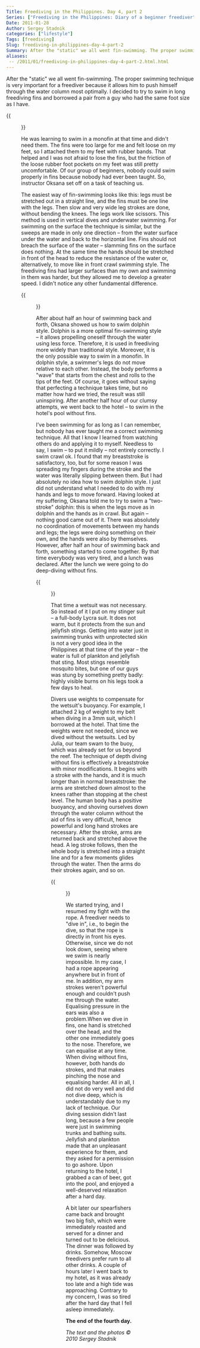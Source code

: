 ```yaml
---
Title: Freediving in the Philippines. Day 4, part 2
Series: ["Freediving in the Philippines: Diary of a beginner freediver"]
Date: 2011-01-28
Author: Sergey Stadnik
categories: ["lifestyle"]
Tags: [freediving]
Slug: freediving-in-philippines-day-4-part-2
Summary: After the "static" we all went fin-swimming. The proper swimming technique is very important for a freediver because it allows him to push himself through the water column most optimally. I decided to try to swim in long freediving fins and borrowed a pair from a guy who had the same foot size as I have.
aliases:
 -- /2011/01/freediving-in-philippines-day-4-part-2.html.html
---
```


After the "static" we all went fin-swimming. The proper swimming
technique is very important for a freediver because it allows him to
push himself through the water column most optimally. I decided to try
to swim in long freediving fins and borrowed a pair from a guy who had
the same foot size as I have.

{{<figure src="https://lh3.googleusercontent.com/-vcYPFDh_iDI/S5t3fRO0a0I/AAAAAAAADA8/mPr6ePh2Hns/s960-Ic42/SDC11661.JPG" caption="This is what I saw waking up every morning">}}

He was learning to swim in a monofin at that time and didn't need them. The fins were too large for me and felt loose on my feet, so I attached them to my feet with rubber bands. That helped and I was not afraid to lose the fins, but the friction of the loose rubber foot pockets on my feet was still pretty uncomfortable. Of our group of beginners, nobody could swim properly in fins because nobody had ever been taught. So, instructor Oksana set off on a task
of teaching us.

The easiest way of fin-swimming looks like this: legs must be stretched
out in a straight line, and the fins must be one line with the legs.
Then slow and very wide leg strokes are done, without bending the
knees. The legs work like scissors. This method is used in vertical
dives and underwater swimming. For swimming on the surface the
technique is similar, but the sweeps are made in only one direction –
from the water surface under the water and back to the horizontal
line. Fins should not breach the surface of the water – slamming fins on the
surface does nothing. At the same time the hands should be stretched
in front of the head to reduce the resistance of the water or,
alternatively, to move like in front crawl swimming style. The
freediving fins had larger surfaces than my own and swimming in them
was harder, but they allowed me to develop a greater speed. I didn't
notice any other fundamental difference.

{{<figure src="https://lh3.googleusercontent.com/-xjllrI-gip0/S5t3oCh-HlI/AAAAAAAADA8/3uCOYjpxbdY/s960-Ic42/SANY0009.JPG" caption="The beach of Club Serena hotel">}}

After about half an hour of swimming back and forth, Oksana showed us how to swim dolphin style. Dolphin is a more optimal fin-swimming style – it allows propelling oneself through the water using less force. Therefore, it is used in
freediving more widely than traditional style. Moreover, it is the
only possible way to swim in a monofin. In dolphin style, a swimmer's legs
do not move relative to each other. Instead, the body performs a
"wave" that starts from the chest and rolls to the tips of the feet. Of
course, it goes without saying that perfecting a technique takes time,
but no matter how hard we tried, the result was still uninspiring.
After another half hour of our clumsy attempts, we went back to the
hotel – to swim in the hotel's pool without fins.

I’ve been swimming for as long as I can remember, but nobody has ever
taught me a correct swimming technique. All that I know I learned from
watching others do and applying it to myself. Needless to say, I swim –
to put it mildly – not entirely correctly. I swim crawl ok. I found
that my breaststroke is satisfactory, too, but for some reason I was
spreading my fingers during the stroke and the water was literally
slipping between them. But I had absolutely no idea how to swim
dolphin style. I just did not understand what I needed to do with my hands and
legs to move forward. Having looked at my suffering, Oksana told me to
try to swim a "two-stroke" dolphin: this is when the legs move as in
dolphin and the hands as in crawl. But again – nothing good came out
of it. There was absolutely no coordination of movements between my hands
and legs; the legs were doing something on their own, and the hands
were also by themselves. However, after half an hour of swimming back
and forth, something started to come together. By that time everybody
was very tired, and a lunch was declared. After the lunch we were
going to do deep-diving without fins.

{{<figure src="https://lh3.googleusercontent.com/-mkXTZKJHEwc/S5t5MPiiMHI/AAAAAAAADA8/xRKVb2LetM4/s960-Ic42/SDC11755.JPG" caption="I am relaxing after the hard day">}}

That time a wetsuit was not necessary. So instead of it I put on my
stinger suit – a full-body Lycra suit. It does not warm, but it
protects from the sun and jellyfish stings. Getting into water just in
swimming trunks with unprotected skin is not a very good idea in the
Philippines at that time of the year – the water is full of plankton
and jellyfish that sting. Most stings resemble mosquito bites, but one
of our guys was stung by something pretty badly: highly visible burns
on his legs took a few days to heal.

Divers use weights to compensate for the wetsuit's buoyancy. For
example, I attached 2 kg of weight to my belt when diving in a 3mm
suit, which I borrowed at the hotel. That time the weights were not
needed, since we dived without the wetsuits. Led by Julia, our team
swam to the buoy, which was already set for us beyond the reef. The
technique of depth diving without fins is effectively a breaststroke
with minor modifications. It begins with a stroke with the hands, and
it is much longer than in normal breaststroke: the arms are stretched
down almost to the knees rather than stopping at the chest level. The
human body has a positive buoyancy, and shoving ourselves down through
the water column without the aid of fins is very difficult, hence
powerful and long hand strokes are necessary. After the stroke, arms
are returned back and stretched above the head. A leg stroke follows,
then the whole body is stretched into a straight line and for a few
moments glides through the water. Then the arms do their strokes
again,
and so on.

{{<figure src="https://lh3.googleusercontent.com/-7YvIEVtP7GE/S5t5RI88q8I/AAAAAAAADA8/zMkeU8APHzc/s960-Ic42/SDC11764.JPG" caption="The caught fish">}}

We started trying, and I resumed my fight with the rope. A freediver
needs to "dive in", i.e., to begin the dive, so that the rope is
directly in front his eyes. Otherwise, since we do not look down,
seeing where we swim is nearly impossible. In my case, I had a rope
appearing anywhere but in front of me. In addition, my arm strokes
weren't powerful enough and couldn't push me through the water.
Equalising pressure in the ears was also a problem.When we dive in
fins, one hand is stretched over the head, and the other one
immediately goes to the nose. Therefore, we can equalise at any time.
When diving without fins, however, both hands do strokes, and that
makes pinching the nose and equalising harder. All in all, I did not
do very well and did not dive deep, which is understandably due to my
lack of technique. Our diving session didn't last long, because a few
people were just in swimming trunks and bathing suits. Jellyfish and plankton
made that an unpleasant experience for them, and they asked for a
permission to go ashore. Upon returning to the hotel, I grabbed a can
of beer, got into the pool, and enjoyed a well-deserved relaxation
after a hard day.

A bit later our spearfishers came back and brought two big fish, which
were immediately roasted and served for a dinner and turned out to be
delicious. The dinner was followed by drinks. Somehow, Moscow
freedivers prefer rum to all other drinks. A couple of hours later I
went back to my hotel, as it was already too late and a high tide was
approaching. Contrary to my concern, I was so tired after the hard day
that I fell asleep immediately.

**The end of the fourth day.**

*The text and the photos © 2010 Sergey Stadnik*